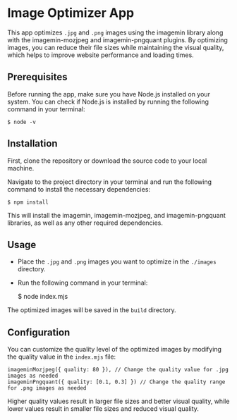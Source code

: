 # Image Optimizer App

This app optimizes `.jpg` and `.png` images using the imagemin library along with the imagemin-mozjpeg and imagemin-pngquant plugins. By optimizing images, you can reduce their file sizes while maintaining the visual quality, which helps to improve website performance and loading times.

## Prerequisites

Before running the app, make sure you have Node.js installed on your system. You can check if Node.js is installed by running the following command in your terminal:

    $ node -v

## Installation

First, clone the repository or download the source code to your local machine.

Navigate to the project directory in your terminal and run the following command to install the necessary dependencies:

    $ npm install

This will install the imagemin, imagemin-mozjpeg, and imagemin-pngquant libraries, as well as any other required dependencies.

## Usage
- Place the `.jpg` and `.png` images you want to optimize in the `./images` directory.

- Run the following command in your terminal:

    $ node index.mjs

The optimized images will be saved in the `build` directory.

## Configuration

You can customize the quality level of the optimized images by modifying the quality value in the `index.mjs` file:

    imageminMozjpeg({ quality: 80 }), // Change the quality value for .jpg images as needed
    imageminPngquant({ quality: [0.1, 0.3] }) // Change the quality range for .png images as needed

Higher quality values result in larger file sizes and better visual quality, while lower values result in smaller file sizes and reduced visual quality.